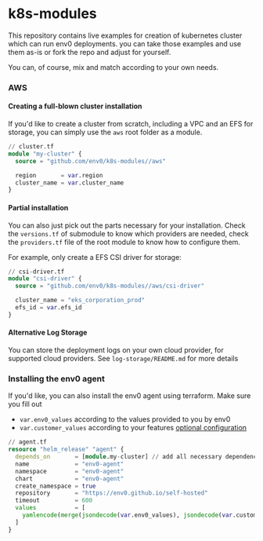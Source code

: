 # k8s-modules
This repository contains live examples for creation of kubernetes cluster which can run env0 deployments.
you can take those examples and use them as-is or fork the repo and adjust for yourself.

You can, of course, mix and match according to your own needs.

### AWS 
#### Creating a full-blown cluster installation
If you'd like to create a cluster from scratch, including a VPC and an EFS for storage, you can simply use the `aws` root folder as a module.
```terraform
// cluster.tf
module "my-cluster" {
  source = "github.com/env0/k8s-modules//aws"

  region       = var.region
  cluster_name = var.cluster_name
}
``` 
#### Partial installation
You can also just pick out the parts necessary for your installation.
Check the `versions.tf` of submodule to know which providers are needed, check the `providers.tf` file of the root module to know how to configure them.
 
For example, only create a EFS CSI driver for storage:
```terraform
// csi-driver.tf
module "csi-driver" {
  source = "github.com/env0/k8s-modules//aws/csi-driver"

  cluster_name = "eks_corporation_prod"
  efs_id = var.efs_id
}
```

#### Alternative Log Storage
You can store the deployment logs on your own cloud provider, for supported cloud providers. See `log-storage/README.md` for more details
### Installing the env0 agent
If you'd like, you can also install the env0 agent using terraform.
Make sure you fill out 
* `var.env0_values` according to the values provided to you by env0
* `var.customer_values` according to your features [optional configuration](https://docs.env0.com/docs/self-hosted-kubernetes-agent#customoptional-configuration) 
```terraform
// agent.tf
resource "helm_release" "agent" {
  depends_on       = [module.my-cluster] // add all necessary dependencies here 
  name             = "env0-agent"
  namespace        = "env0-agent"
  chart            = "env0-agent"
  create_namespace = true
  repository       = "https://env0.github.io/self-hosted"
  timeout          = 600
  values           = [
    yamlencode(merge(jsondecode(var.env0_values), jsondecode(var.customer_values)))
  ]
}
```
